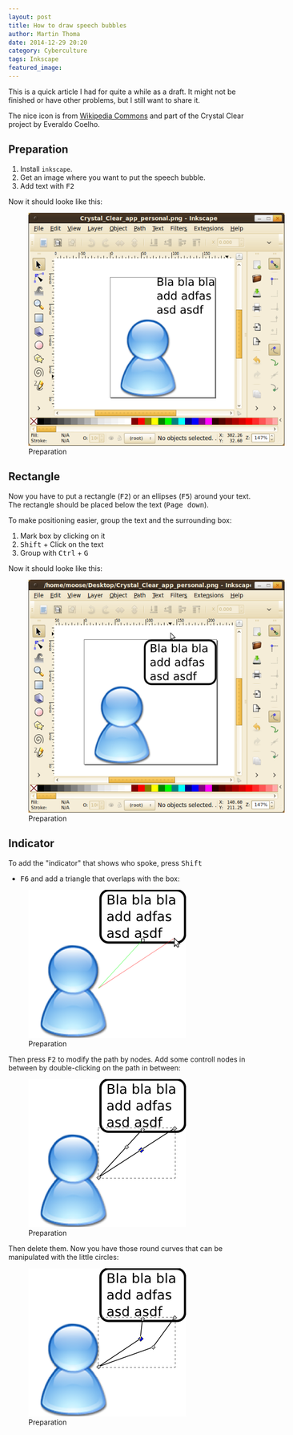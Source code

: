 ```yaml
---
layout: post
title: How to draw speech bubbles
author: Martin Thoma
date: 2014-12-29 20:20
category: Cyberculture
tags: Inkscape
featured_image:
---
```


<div class="info">This is a quick article I had for quite a while as a draft. It might not be finished or have other problems, but I still want to share it.</div>

The nice icon is from [Wikipedia Commons](https://commons.wikimedia.org/wiki/File:Crystal_Clear_app_personal.png)
and part of the Crystal Clear project by Everaldo Coelho.

## Preparation ##
1. Install `inkscape`.
2. Get an image where you want to put the speech bubble.
3. Add text with <kbd>F2</kbd>

Now it should looke like this:

<figure class="aligncenter">
            <a href="../images/2014/01/inkscape-speech-bubble-step-1.png"><img src="../images/2014/01/inkscape-speech-bubble-step-1.png" alt="Speech bubbles" style="max-width:512px;" class=""/></a>
            <figcaption class="text-center">Preparation</figcaption>
        </figure>

## Rectangle ##
Now you have to put a rectangle (<kbd>F2</kbd>) or an ellipses (<kbd>F5</kbd>)
around your text. The rectangle should be placed below the text
(<kbd>Page down</kbd>).

To make positioning easier, group the text and the surrounding box:

1. Mark box by clicking on it
2. <kbd>Shift</kbd> + Click on the text
3. Group with <kbd>Ctrl</kbd> + <kbd>G</kbd>

Now it should looke like this:
<figure class="aligncenter">
            <a href="../images/2014/01/inkscape-speech-bubble-step-2.png"><img src="../images/2014/01/inkscape-speech-bubble-step-2.png" alt="Speech bubbles" style="max-width:512px;" class=""/></a>
            <figcaption class="text-center">Preparation</figcaption>
        </figure>

## Indicator ##
To add the "indicator" that shows who spoke, press <kbd>Shift</kbd>
+ <kbd>F6</kbd> and add a triangle that overlaps with the box:

<figure class="aligncenter">
            <a href="../images/2014/01/inkscape-speech-bubble-step-3.png"><img src="../images/2014/01/inkscape-speech-bubble-step-3.png" alt="Speech bubbles" style="max-width:315px;" class=""/></a>
            <figcaption class="text-center">Preparation</figcaption>
        </figure>

Then press <kbd>F2</kbd> to modify the path by nodes. Add some controll
nodes in between by double-clicking on the path in between:

<figure class="aligncenter">
            <a href="../images/2014/01/inkscape-speech-bubble-step-4.png"><img src="../images/2014/01/inkscape-speech-bubble-step-4.png" alt="Speech bubbles" style="max-width:315px;" class=""/></a>
            <figcaption class="text-center">Preparation</figcaption>
        </figure>

Then delete them. Now you have those round curves that can be manipulated
with the little circles:

<figure class="aligncenter">
            <a href="../images/2014/01/inkscape-speech-bubble-step-5.png"><img src="../images/2014/01/inkscape-speech-bubble-step-5.png" alt="Speech bubbles" style="max-width:315px;" class=""/></a>
            <figcaption class="text-center">Preparation</figcaption>
        </figure>
